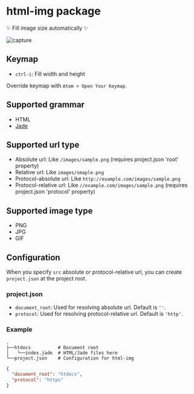 # html-img package

:sparkles: Fill image size automatically :sparkles:

![capture](https://cloud.githubusercontent.com/assets/514164/3368247/cbc085a0-fb71-11e3-9e67-4288427a3861.gif)

## Keymap

- `ctrl-i`: Fill width and height

Override keymap with `Atom > Open Your Keymap`.

## Supported grammar

- HTML
- [Jade](http://jade-lang.com/)

## Supported url type

- Absolute url: Like `/images/sample.png` (requires project.json 'root' property)
- Relative url: Like `images/smaple.png`
- Protocol-absolute url: Like `http://example.com/images/sample.png`
- Protocol-relative url: Like `//example.com/images/sample.png` (requires project.json 'protocol' property)

## Supported image type

- PNG
- JPG
- GIF

## Configuration

When you specify `src` absolute or protocol-relative url, you can create `project.json` at the project root.

### project.json

- `document_root`: Used for resolving absolute url. Default is `''`.
- `protocol`: Used for resolving protocol-relative url. Default is `'http'`.

### Example

```
.
├──htdocs          # Document root
│   └──index.jade  # HTML/Jade files here
└──project.json    # Configuration for html-img
```

```json
{
  "document_root": "htdocs",
  "protocol": "https"
}
```
